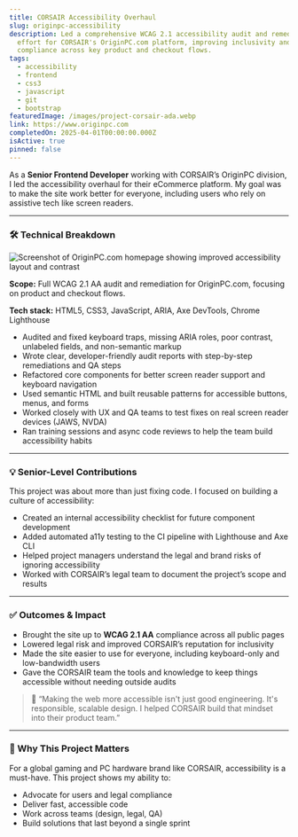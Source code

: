 ```yaml
---
title: CORSAIR Accessibility Overhaul
slug: originpc-accessibility
description: Led a comprehensive WCAG 2.1 accessibility audit and remediation
  effort for CORSAIR's OriginPC.com platform, improving inclusivity and
  compliance across key product and checkout flows.
tags:
  - accessibility
  - frontend
  - css3
  - javascript
  - git
  - bootstrap
featuredImage: /images/project-corsair-ada.webp
link: https://www.originpc.com
completedOn: 2025-04-01T00:00:00.000Z
isActive: true
pinned: false
---
```


As a **Senior Frontend Developer** working with CORSAIR’s OriginPC division, I led the accessibility overhaul for their eCommerce platform. My goal was to make the site work better for everyone, including users who rely on assistive tech like screen readers.

---

### 🛠️ Technical Breakdown

![Screenshot of OriginPC.com homepage showing improved accessibility layout and contrast](/images/project-corsair-ada.webp 'Screenshot of the redesigned OriginPC.com homepage with accessibility fixes')

**Scope:** Full WCAG 2.1 AA audit and remediation for OriginPC.com, focusing on product and checkout flows.

**Tech stack:** HTML5, CSS3, JavaScript, ARIA, Axe DevTools, Chrome Lighthouse

- Audited and fixed keyboard traps, missing ARIA roles, poor contrast, unlabeled fields, and non-semantic markup
- Wrote clear, developer-friendly audit reports with step-by-step remediations and QA steps
- Refactored core components for better screen reader support and keyboard navigation
- Used semantic HTML and built reusable patterns for accessible buttons, menus, and forms
- Worked closely with UX and QA teams to test fixes on real screen reader devices (JAWS, NVDA)
- Ran training sessions and async code reviews to help the team build accessibility habits

---

### 💡 Senior-Level Contributions

This project was about more than just fixing code. I focused on building a culture of accessibility:

- Created an internal accessibility checklist for future component development
- Added automated a11y testing to the CI pipeline with Lighthouse and Axe CLI
- Helped project managers understand the legal and brand risks of ignoring accessibility
- Worked with CORSAIR’s legal team to document the project’s scope and results

---

### ✅ Outcomes & Impact

- Brought the site up to **WCAG 2.1 AA** compliance across all public pages
- Lowered legal risk and improved CORSAIR’s reputation for inclusivity
- Made the site easier to use for everyone, including keyboard-only and low-bandwidth users
- Gave the CORSAIR team the tools and knowledge to keep things accessible without needing outside audits

> 💬 “Making the web more accessible isn't just good engineering. It's responsible, scalable design. I helped CORSAIR build that mindset into their product team.”

---

### 📌 Why This Project Matters

For a global gaming and PC hardware brand like CORSAIR, accessibility is a must-have. This project shows my ability to:

- Advocate for users and legal compliance
- Deliver fast, accessible code
- Work across teams (design, legal, QA)
- Build solutions that last beyond a single sprint
